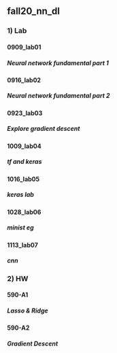 ## fall20_nn_dl

### 1) Lab
#### 0909_lab01
##### Neural network fundamental part 1
#### 0916_lab02
##### Neural network fundamental part 2
#### 0923_lab03
##### Explore gradient descent
#### 1009_lab04
##### tf and keras
#### 1016_lab05
##### keras lab
#### 1028_lab06
##### minist eg
#### 1113_lab07
##### cnn

### 2) HW
#### 590-A1
##### Lasso & Ridge
#### 590-A2
##### Gradient Descent
